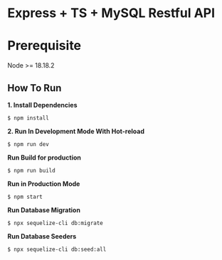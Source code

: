 # Express + TS + MySQL Restful API

# Prerequisite

Node >= 18.18.2

## How To Run

**1. Install Dependencies**
```
$ npm install
```

**2. Run In Development Mode With Hot-reload**
```
$ npm run dev
```

**Run Build for production**
```
$ npm run build
```

**Run in Production Mode**
```
$ npm start
```

**Run Database Migration**
```
$ npx sequelize-cli db:migrate
```

**Run Database Seeders**
```
$ npx sequelize-cli db:seed:all
```
